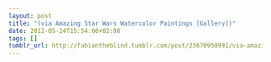 ```yaml
---
layout: post
title: "(via Amazing Star Wars Watercolor Paintings [Gallery])"
date: 2012-05-24T15:54:00+02:00
tags: []
tumblr_url: http://fabiantheblind.tumblr.com/post/23670950991/via-amazing-star-wars-watercolor-paintings
---
```

